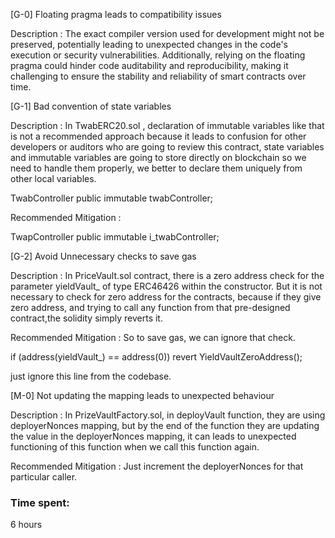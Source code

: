 [G-0] Floating pragma leads to compatibility issues 

Description : The exact compiler version used for development might not be preserved, potentially leading to unexpected changes in the code's execution or security vulnerabilities. Additionally, relying on the floating pragma could hinder code auditability and reproducibility, making it challenging to ensure the stability and reliability of smart contracts over time. 

[G-1] Bad convention of state variables

Description :  In TwabERC20.sol  , declaration of immutable variables like that is not a recommended approach because it leads to confusion for other developers or auditors who are going to review this contract, state variables and immutable variables are going to store directly on blockchain so we need to handle them properly, we better to declare them uniquely from other local variables.

TwabController public immutable twabController;

Recommended Mitigation : 

TwapController public immutable i_twabController;

[G-2] Avoid Unnecessary checks to save gas 

Description : In PriceVault.sol contract, there is a zero address check for the parameter yieldVault_  of type ERC46426 within the constructor. But it is not necessary to check for zero address for the contracts, because if they give zero address, and trying to call any function from that pre-designed contract,the solidity simply reverts it.

Recommended Mitigation :  So to save gas, we can ignore that check.

if (address(yieldVault_) == address(0)) revert YieldVaultZeroAddress();

just ignore this line from the codebase.

[M-0] Not updating the mapping leads to unexpected behaviour

Description : In PrizeVaultFactory.sol, in deployVault function, they are using deployerNonces mapping, but by the end of the function they are updating the value in the deployerNonces mapping, it can leads to unexpected functioning of this function when we call this function again.

Recommended Mitigation : Just increment the deployerNonces for that particular caller.

### Time spent:
6 hours